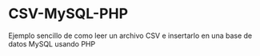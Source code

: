 # CSV-MySQL-PHP
Ejemplo sencillo de como leer un archivo CSV e insertarlo en una base de datos MySQL usando PHP
